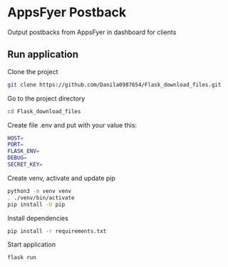 
# AppsFyer Postback

Output postbacks from AppsFyer in dashboard for clients


## Run application

Clone the project

```bash
git clone https://github.com/Danila0987654/Flask_download_files.git
```

Go to the project directory

```bash
cd Flask_download_files
```

Create file .env and put with your value this:

```bash
HOST=
PORT=
FLASK_ENV=
DEBUG=
SECRET_KEY=
```

Create venv, activate and update pip

```bash
python3 -m venv venv
. ./venv/bin/activate
pip install -U pip
```

Install dependencies

```bash
pip install -r requirements.txt
```

Start application

```bash
flask run
```